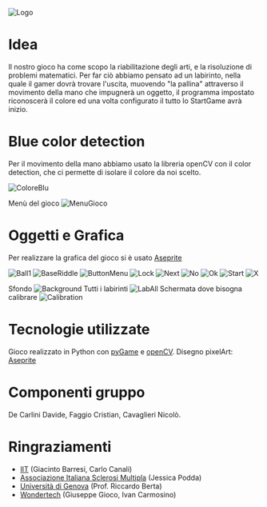 ![Logo](https://github.com/StartGame-PCTO/Game/blob/main/Image/Logo.png)
# Idea
Il nostro gioco ha come scopo la riabilitazione degli arti, e la risoluzione di problemi matematici. Per far ciò abbiamo pensato ad un labirinto, nella quale il gamer dovrà trovare l'uscita, muovendo "la pallina" attraverso il movimento della mano che impugnerà un oggetto, il programma impostato riconoscerà il colore ed una volta configurato il tutto lo StartGame avrà inizio. 



# Blue color detection
Per il movimento della mano abbiamo usato la libreria openCV con il color detection, che ci permette di isolare il colore da noi scelto.

![ColoreBlu](https://github.com/NameNotFound-PCTO/Game/blob/main/code/color_dect_blue.jpeg)

Menù del gioco
![MenuGioco](https://github.com/StartGame-PCTO/Game/blob/main/Image/Menu.png)

#  Oggetti e Grafica  
Per realizzare la grafica del gioco si è usato [Aseprite](https://www.aseprite.org/)

![Ball1](https://github.com/StartGame-PCTO/Game/blob/main/Image/Ball1.png)
![BaseRiddle](https://github.com/StartGame-PCTO/Game/blob/main/Image/BaseRiddle.png)
![ButtonMenu](https://github.com/StartGame-PCTO/Game/blob/main/Image/ButtonMenu.png)
![Lock](https://github.com/StartGame-PCTO/Game/blob/main/Image/Lock.png)
![Next](https://github.com/StartGame-PCTO/Game/blob/main/Image/Next.png)
![No](https://github.com/StartGame-PCTO/Game/blob/main/Image/No.png)
![Ok](https://github.com/StartGame-PCTO/Game/blob/main/Image/Ok.png)
![Start](https://github.com/StartGame-PCTO/Game/blob/main/Image/Start.png)
![X](https://github.com/StartGame-PCTO/Game/blob/main/Image/X.png)

Sfondo
![Background](https://github.com/StartGame-PCTO/Game/blob/main/Image/Background.png)
Tutti i labirinti
![LabAll](https://github.com/StartGame-PCTO/Game/blob/main/Image/LabAll.png)
Schermata dove bisogna calibrare
![Calibration](https://github.com/StartGame-PCTO/Game/blob/main/Image/Calibration.png)



# Tecnologie utilizzate
Gioco realizzato in Python con [pyGame](https://www.pygame.org/news) e [openCV](https://opencv.org).
Disegno pixelArt: [Aseprite](https://www.aseprite.org)


# Componenti gruppo
De Carlini Davide, Faggio Cristian, Cavaglieri Nicolò.

# Ringraziamenti
* [IIT](https://www.iit.it) (Giacinto Barresi, Carlo Canali)
* [Associazione Italiana Sclerosi Multipla](https://www.aism.it) (Jessica Podda)
* [Università di Genova](https://unige.it/it/) (Prof. Riccardo Berta)
* [Wondertech](http://www.wondertechweb.com) (Giuseppe Gioco, Ivan Carmosino)
